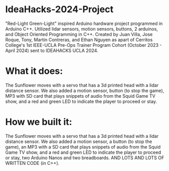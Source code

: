 # IdeaHacks-2024-Project
"Red-Light Green-Light" inspired Arduino hardware project programmed in Arduino C++. Utilized lidar sensors, motion sensors, buttons, 2 arduinos, and Object Oriented Programming in C++. Created by Juan Villa, Jose Roque, Tony, Martin Contreras, and Ethan Nguyen as apart of Cerritos College's 1st IEEE-UCLA Pre-Ops Trainer Program Cohort (October 2023 - April 2024) sent to IDEAHACKS UCLA 2024. 

# What it does:
The Sunflower moves with a servo that has a 3d printed head with a lidar distance sensor. We also added a motion sensor, button (to stop the game), MP3 with SD card that plays snippets of audio from the Squid Game TV show, and a red and green LED to indicate the player to proceed or stay.

# How we built it: 
The Sunflower moves with a servo that has a 3d printed head with a lidar distance sensor. We also added a motion sensor, a button (to stop the game), an MP3 with a SD card that plays snippets of audio from the Squid Game TV show, and a red and green LED to indicate the player to proceed or stay, two Arduino Nanos and two breadboards. AND LOTS AND LOTS OF WRITTEN CODE (in C++).
